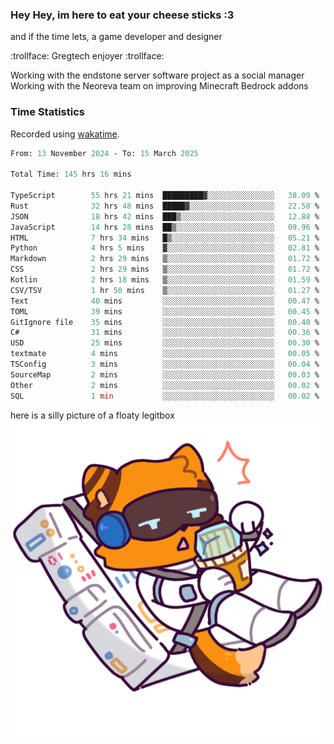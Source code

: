 ### Hey Hey, im here to eat your cheese sticks :3
and if the time lets, a game developer and designer

:trollface: Gregtech enjoyer :trollface:

Working with the endstone server software project as a social manager<br>
Working with the Neoreva team on improving Minecraft Bedrock addons

### Time Statistics
Recorded using [wakatime](https://wakatime.com).

<!--START_SECTION:waka-->

```ocaml
From: 13 November 2024 - To: 15 March 2025

Total Time: 145 hrs 16 mins

TypeScript        55 hrs 21 mins  █████████▓░░░░░░░░░░░░░░░   38.09 %
Rust              32 hrs 48 mins  █████▓░░░░░░░░░░░░░░░░░░░   22.58 %
JSON              18 hrs 42 mins  ███▒░░░░░░░░░░░░░░░░░░░░░   12.88 %
JavaScript        14 hrs 28 mins  ██▒░░░░░░░░░░░░░░░░░░░░░░   09.96 %
HTML              7 hrs 34 mins   █▒░░░░░░░░░░░░░░░░░░░░░░░   05.21 %
Python            4 hrs 5 mins    ▓░░░░░░░░░░░░░░░░░░░░░░░░   02.81 %
Markdown          2 hrs 29 mins   ▒░░░░░░░░░░░░░░░░░░░░░░░░   01.72 %
CSS               2 hrs 29 mins   ▒░░░░░░░░░░░░░░░░░░░░░░░░   01.72 %
Kotlin            2 hrs 18 mins   ▒░░░░░░░░░░░░░░░░░░░░░░░░   01.59 %
CSV/TSV           1 hr 50 mins    ▒░░░░░░░░░░░░░░░░░░░░░░░░   01.27 %
Text              40 mins         ░░░░░░░░░░░░░░░░░░░░░░░░░   00.47 %
TOML              39 mins         ░░░░░░░░░░░░░░░░░░░░░░░░░   00.45 %
GitIgnore file    35 mins         ░░░░░░░░░░░░░░░░░░░░░░░░░   00.40 %
C#                31 mins         ░░░░░░░░░░░░░░░░░░░░░░░░░   00.36 %
USD               25 mins         ░░░░░░░░░░░░░░░░░░░░░░░░░   00.30 %
textmate          4 mins          ░░░░░░░░░░░░░░░░░░░░░░░░░   00.05 %
TSConfig          3 mins          ░░░░░░░░░░░░░░░░░░░░░░░░░   00.04 %
SourceMap         2 mins          ░░░░░░░░░░░░░░░░░░░░░░░░░   00.03 %
Other             2 mins          ░░░░░░░░░░░░░░░░░░░░░░░░░   00.02 %
SQL               1 min           ░░░░░░░░░░░░░░░░░░░░░░░░░   00.02 %
```

<!--END_SECTION:waka-->

here is a silly picture of a floaty legitbox
![Silly legitbox](goobernoback_lower.png)
